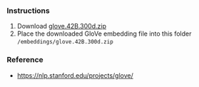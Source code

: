 ### Instructions

1. Download [glove.42B.300d.zip](http://nlp.stanford.edu/data/glove.42B.300d.zip)
2. Place the downloaded GloVe embedding file into this folder `/embeddings/glove.42B.300d.zip`

### Reference

- https://nlp.stanford.edu/projects/glove/
